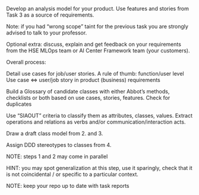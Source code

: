 Develop an analysis model for your product. Use features and stories from Task 3 as a source of requirements.

Note: if you had “wrong scope” taint for the previous task you are strongly advised to talk to your professor.

Optional extra: discuss, explain and get feedback on your requirements from the HSE MLOps team or AI Center Framework team (your customers).

Overall process:

Detail use cases for job/user stories. 
A rule of thumb: function/user level Use case <=> user/job story in product (business) requirements

Build a Glossary of candidate classes with either Abbot’s methods, checklists or both based on use cases, stories, features. Check for duplicates

Use “SIAOUT” criteria to classify them as attributes, classes, values. Extract operations and relations as verbs and/or communication/interaction acts.

Draw a draft class model from 2. and 3.

Assign DDD stereotypes to classes from 4.

NOTE: steps 1 and 2 may come in parallel

HINT: you may spot generalization at this step, use it sparingly, check that it is not coincidental / or specific to a particular context.

NOTE: keep your repo up to date with task reports
